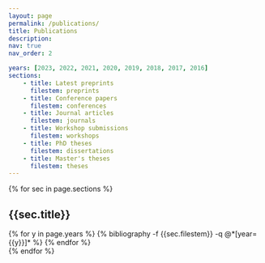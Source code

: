 ```yaml
---
layout: page
permalink: /publications/
title: Publications
description: 
nav: true
nav_order: 2

years: [2023, 2022, 2021, 2020, 2019, 2018, 2017, 2016]
sections:
    - title: Latest preprints
      filestem: preprints
    - title: Conference papers
      filestem: conferences
    - title: Journal articles
      filestem: journals
    - title: Workshop submissions
      filestem: workshops
    - title: PhD theses
      filestem: dissertations
    - title: Master's theses
      filestem: theses
---
```

{% for sec in page.sections %}
<br>
<div class="publications">
<h2>{{sec.title}}</h2>
{% for y in page.years %}
    {% bibliography -f {{sec.filestem}} -q @*[year={{y}}]* %}
{% endfor %}
</div>
{% endfor %}
